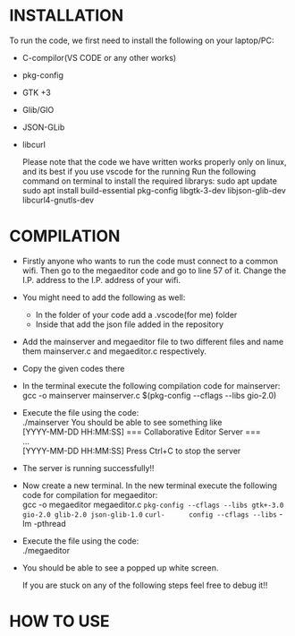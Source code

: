 # INSTALLATION
  To run the code, we first need to install the following on your laptop/PC:
- C-compilor(VS CODE or any other works)
- pkg-config
- GTK +3
- Glib/GIO
- JSON-GLib
- libcurl

  Please note that the code we have written works properly only on linux, and its best if you use vscode for the running
  Run the following command on terminal to install the required librarys:
  sudo apt update
  sudo apt install build-essential pkg-config libgtk-3-dev libjson-glib-dev libcurl4-gnutls-dev

# COMPILATION
- Firstly anyone who wants to run the code must connect to a common wifi. Then go to the megaeditor code and go to
  line 57 of it.
  Change the I.P. address to the I.P. address of your wifi.
- You might need to add the following as well:
  - In the folder of your code add a .vscode(for me) folder
  - Inside that add the json file added in the repository
- Add the mainserver and megaeditor file to two different files and name them mainserver.c and megaeditor.c respectively.
- Copy the given codes there
- In the terminal execute the following compilation code for mainserver:  
  gcc -o mainserver mainserver.c $(pkg-config --cflags --libs gio-2.0)
- Execute the file using the code:  
  ./mainserver
  You should be able to see something like  
  [YYYY-MM-DD HH:MM:SS] === Collaborative Editor Server ===  
  ...  
  [YYYY-MM-DD HH:MM:SS] Press Ctrl+C to stop the server       
- The server is running successfully!!
- Now create a new terminal. In the new terminal execute the following code for compilation for megaeditor:  
  gcc -o megaeditor megaeditor.c     `pkg-config --cflags --libs gtk+-3.0 gio-2.0 glib-2.0 json-glib-1.0`     `curl-      config --cflags --libs`     -lm -pthread
- Execute the file using the code:  
  ./megaeditor
- You should be able to see a popped up white screen.

  If you are stuck on any of the following steps feel free to debug it!!


# HOW TO USE


